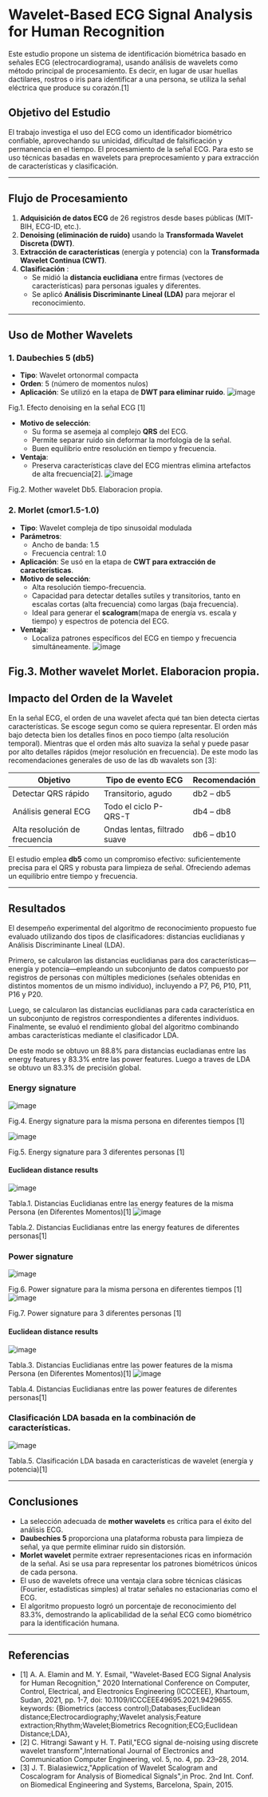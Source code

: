 # Wavelet-Based ECG Signal Analysis for Human Recognition

Este estudio propone un sistema de identificación biométrica basado en señales ECG (electrocardiograma), usando análisis de wavelets como método principal de procesamiento. Es decir, en lugar de usar huellas dactilares, rostros o iris para identificar a una persona, se utiliza la señal eléctrica que produce su corazón.[1]

## Objetivo del Estudio

El trabajo investiga el uso del ECG como un identificador biométrico confiable, aprovechando su unicidad, dificultad de falsificación y permanencia en el tiempo. 
El procesamiento de la señal ECG. Para esto se uso técnicas basadas en wavelets para preprocesamiento y para extracción de características y clasificación.

---

## Flujo de Procesamiento

1. **Adquisición de datos ECG** de 26 registros desde bases públicas (MIT-BIH, ECG-ID, etc.).
2. **Denoising (eliminación de ruido)** usando la **Transformada Wavelet Discreta (DWT)**.
3. **Extracción de características** (energía y potencia) con la **Transformada Wavelet Continua (CWT)**.
4. **Clasificación** :
   - Se midió la **distancia euclidiana** entre firmas (vectores de características) para personas iguales y diferentes.
   - Se aplicó **Análisis Discriminante Lineal (LDA)** para mejorar el reconocimiento.

---

## Uso de Mother Wavelets

### 1. **Daubechies 5 (db5)**

- **Tipo**: Wavelet ortonormal compacta
- **Orden**: 5 (número de momentos nulos)
- **Aplicación**: Se utilizó en la etapa de **DWT para eliminar ruido**.
![image](https://github.com/user-attachments/assets/c561f438-9b94-4345-aa7e-9b78d900af6a)

Fig.1. Efecto denoising en la señal ECG [1]

- **Motivo de selección**:
  - Su forma se asemeja al complejo **QRS** del ECG.
  - Permite separar ruido sin deformar la morfología de la señal.
  - Buen equilibrio entre resolución en tiempo y frecuencia.
- **Ventaja**:
  - Preserva características clave del ECG mientras elimina artefactos de alta frecuencia[2].
![image](https://github.com/user-attachments/assets/76d9dfc6-2c01-486f-8ed5-3c3cecb9b3af)

Fig.2. Mother wavelet Db5. Elaboracion propia.

### 2. **Morlet (cmor1.5-1.0)**

- **Tipo**: Wavelet compleja de tipo sinusoidal modulada
- **Parámetros**: 
  - Ancho de banda: 1.5
  - Frecuencia central: 1.0
- **Aplicación**: Se usó en la etapa de **CWT para extracción de características**.
- **Motivo de selección**:
  - Alta resolución tiempo-frecuencia.
  - Capacidad para detectar detalles sutiles y transitorios, tanto en escalas cortas (alta frecuencia) como largas (baja frecuencia).
  - Ideal para generar el **scalogram**(mapa de energía vs. escala y tiempo) y espectros de potencia del ECG.
- **Ventaja**:
  - Localiza patrones específicos del ECG en tiempo y frecuencia simultáneamente.
![image](https://github.com/user-attachments/assets/8a8fd9f2-7556-42b5-ab09-840e7e1a19c4)

Fig.3. Mother wavelet Morlet. Elaboracion propia.
---

## Impacto del Orden de la Wavelet

En la señal ECG, el orden de una wavelet afecta qué tan bien detecta ciertas características. Se escoge segun como se quiera representar. El orden más bajo detecta bien los detalles finos en poco tiempo (alta resolución temporal). Mientras que el orden más alto suaviza la señal y puede pasar por alto detalles rápidos (mejor resolución en frecuencia). De este modo las recomendaciones generales de uso de las db wavalets son [3]:

| Objetivo                      | Tipo de evento ECG           | Recomendación |
| ----------------------------- | ---------------------------- | ------------- |
| Detectar QRS rápido           | Transitorio, agudo           | db2 – db5     |
| Análisis general ECG          | Todo el ciclo P-QRS-T        | db4 – db8     |
| Alta resolución de frecuencia | Ondas lentas, filtrado suave | db6 – db10    |


El estudio emplea **db5** como un compromiso efectivo: suficientemente precisa para el QRS y robusta para limpieza de señal. Ofreciendo ademas un equilibrio entre tiempo y frecuencia.

---

## Resultados

El desempeño experimental del algoritmo de reconocimiento propuesto fue evaluado utilizando dos tipos de clasificadores: distancias euclidianas y Análisis Discriminante Lineal (LDA).

Primero, se calcularon las distancias euclidianas para dos características—energía y potencia—empleando un subconjunto de datos compuesto por registros de personas con múltiples mediciones (señales obtenidas en distintos momentos de un mismo individuo), incluyendo a P7, P6, P10, P11, P16 y P20.

Luego, se calcularon las distancias euclidianas para cada característica en un subconjunto de registros correspondientes a diferentes individuos. Finalmente, se evaluó el rendimiento global del algoritmo combinando ambas características mediante el clasificador LDA.

De este modo se obtuvo un 88.8% para distancias eucladianas entre las energy features y 83.3% entre las power features. Luego a traves de LDA se obtuvo un 83.3% de precisión global.

### Energy signature
![image](https://github.com/user-attachments/assets/79a13efa-2605-4e4e-b19b-68cfdba15450)

Fig.4. Energy signature para la misma persona en diferentes tiempos [1]

![image](https://github.com/user-attachments/assets/d0577217-61da-4dbd-87c4-83fdc62a3b44)

Fig.5. Energy signature para 3 diferentes personas [1]
#### Euclidean distance results
![image](https://github.com/user-attachments/assets/3f6aa06b-7db4-4bf1-abe9-5a0476374de5)

Tabla.1. Distancias Euclidianas entre las energy features de la misma Persona (en Diferentes Momentos)[1]
![image](https://github.com/user-attachments/assets/d46859bc-6669-458e-b78b-ed71b54b2f8f)

Tabla.2. Distancias Euclidianas entre las energy features de diferentes personas[1]

### Power signature
![image](https://github.com/user-attachments/assets/fe64f090-5b85-47a1-85aa-d53d5136e3a7)

Fig.6. Power signature para la misma persona en diferentes tiempos [1]
![image](https://github.com/user-attachments/assets/fcc118b6-1ae4-4d5f-b5bd-4b111072e19e)

Fig.7. Power signature para 3 diferentes personas [1]
#### Euclidean distance results
![image](https://github.com/user-attachments/assets/29bade39-0c36-4de4-be8d-914da699a97c)

Tabla.3. Distancias Euclidianas entre las power features de la misma Persona (en Diferentes Momentos)[1]
![image](https://github.com/user-attachments/assets/a1bb0232-8a04-4061-88e6-b8ac78ac5290)

Tabla.4. Distancias Euclidianas entre las power features de diferentes personas[1]

### Clasificación LDA basada en la combinación de características.

![image](https://github.com/user-attachments/assets/0d13933f-472e-426a-b9e4-00282ddf8033)

Tabla.5. Clasificación LDA basada en características de wavelet (energía y potencia)[1]

---

## Conclusiones

- La selección adecuada de **mother wavelets** es crítica para el éxito del análisis ECG.
- **Daubechies 5** proporciona una plataforma robusta para limpieza de señal, ya que permite eliminar ruido sin distorsión.
- **Morlet wavelet** permite extraer representaciones ricas en información de la señal. Asi se usa para representar los patrones biométricos únicos de cada persona.
- El uso de wavelets ofrece una ventaja clara sobre técnicas clásicas (Fourier, estadísticas simples) al tratar señales no estacionarias como el ECG.
- El algoritmo propuesto logró un porcentaje de reconocimiento del 83.3%, demostrando la aplicabilidad de la señal ECG como biométrico para la identificación humana.

---

## Referencias 
- [1] A. A. Elamin and M. Y. Esmail, "Wavelet-Based ECG Signal Analysis for Human Recognition," 2020 International Conference on Computer, Control, Electrical, and Electronics Engineering (ICCCEEE), Khartoum, Sudan, 2021, pp. 1-7, doi: 10.1109/ICCCEEE49695.2021.9429655. keywords: {Biometrics (access control);Databases;Euclidean distance;Electrocardiography;Wavelet analysis;Feature extraction;Rhythm;Wavelet;Biometrics Recognition;ECG;Euclidean Distance;LDA},
- [2] C. Hitrangi Sawant y H. T. Patil,"ECG signal de-noising using discrete wavelet transform",International Journal of Electronics and Communication Computer Engineering, vol. 5, no. 4, pp. 23–28, 2014.
- [3] J. T. Bialasiewicz,"Application of Wavelet Scalogram and Coscalogram for Analysis of Biomedical Signals",in Proc. 2nd Int. Conf. on Biomedical Engineering and Systems, Barcelona, Spain, 2015.  
